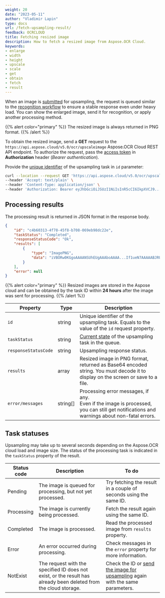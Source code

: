 ```yaml
---
weight: 20
date: "2023-05-11"
author: "Vladimir Lapin"
type: docs
url: /fetch-upsampling-result/
feedback: OCRCLOUD
title: Fetching resized image
description: How to fetch a resized image from Aspose.OCR Cloud.
keywords:
- enlarge
- width
- height
- upscale
- scale
- get
- obtain
- fetch
- result
---
```


When an image is [submitted](/ocr/send-image-for-upsampling/#using-the-dedicated-endpoint) for upsampling, the request is queued similar to the [recognition workflow](/ocr/recognition-workflow/) to ensure a stable response even under heavy load. You can show the enlarged image, send it for recognition, or apply another processing method.

{{% alert color="primary" %}}
The resized image is always returned in PNG format.
{{% /alert %}}

To obtain the resized image, send a **GET** request to the `https://api.aspose.cloud/v5.0/ocr/upscaleimage` Aspose.OCR Cloud REST API endpoint. To authorize the request, pass the [access token](/ocr/authorization/) in **Authorization** header (_Bearer authentication_).

Provide the [unique identifier](/ocr/send-image-for-upsampling/#return-value) of the upsampling task in `id` parameter:

```bash
curl --location --request GET 'https://api.aspose.cloud/v5.0/ocr/upscaleimage?id=c4b60313-4f78-45f8-b708-069eb98dc22e' \
--header 'Accept: text/plain' \
--header 'Content-Type: application/json' \
--header 'Authorization: Bearer eyJhbGciOiJSUzI1NiIsInR5cCI6IkpXVCJ9...HaRYOxBcCRCPLnrFCVXpw7UA' \
```

## Processing results

The processing result is returned in JSON format in the response body.

```json
{
	"id": "c4b60313-4f78-45f8-b708-069eb98dc22e",
	"taskStatus": "Completed",
	"responseStatusCode": "Ok",
	"results": [
		{
			"type": "ImagePNG",
			"data": "iVBORw0KGgoAAAANSUhEUgAAAboAAAA...If1ueN7AAAAABJRU5ErkJggg=="
		}
	],
	"error": null
}
```

{{% alert color="primary" %}}
Resized images are stored in the Aspose cloud and can be obtained by the task ID within **24 hours** after the image was sent for processing.
{{% /alert %}}

Property | Type | Description
--------- | ---- | -----------
`id` | string | Unique identifier of the upsampling task. Equals to the value of the `id` request property.
`taskStatus` | string | [Current state](#task-statuses) of the upsampling task in the queue.
`responseStatusCode` | string | Upsampling response status.
`results` | array | Resized image in PNG format, returned as Base64 encoded string. You must decode it to display on the screen or save to a file.
`error/messages` | string[] | Processing error messages, if any.<br />Even if the image is processed, you can still get notifications and warnings about non-fatal errors.

## Task statuses

Upsampling may take up to several seconds depending on the Aspose.OCR cloud load and image size. The status of the processing task is indicated in the `taskStatus` property of the result.

Status code | Description | To do
----------- | ----------- | ------
Pending | The image is queued for processing, but not yet processed. | Try fetching the result in a couple of seconds using the same ID.
Processing | The image is currently being processed. | Fetch the result again using the same ID.
Completed | The image is processed. | Read the processed image from `results` property.
Error | An error occurred during processing. | Check messages in the `error` property for more information.
NotExist | The request with the specified ID does not exist, or the result has already been deleted from the cloud storage. | Check the ID or [send the image for upsampling](/ocr/send-image-for-upsampling/#using-the-dedicated-endpoint) again with the same parameters.
